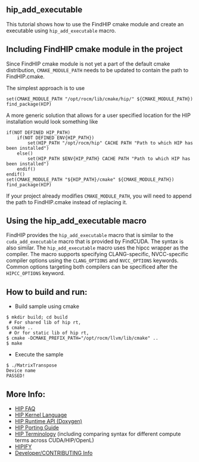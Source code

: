 ## hip_add_executable ###
This tutorial shows how to use the FindHIP cmake module and create an executable using ```hip_add_executable``` macro.

## Including FindHIP cmake module in the project
Since FindHIP cmake module is not yet a part of the default cmake distribution, ```CMAKE_MODULE_PATH``` needs to be updated to contain the path to FindHIP.cmake.

The simplest approach is to use
```
set(CMAKE_MODULE_PATH "/opt/rocm/lib/cmake/hip/" ${CMAKE_MODULE_PATH})
find_package(HIP)
```

A more generic solution that allows for a user specified location for the HIP installation would look something like
```
if(NOT DEFINED HIP_PATH)
    if(NOT DEFINED ENV{HIP_PATH})
        set(HIP_PATH "/opt/rocm/hip" CACHE PATH "Path to which HIP has been installed")
    else()
        set(HIP_PATH $ENV{HIP_PATH} CACHE PATH "Path to which HIP has been installed")
    endif()
endif()
set(CMAKE_MODULE_PATH "${HIP_PATH}/cmake" ${CMAKE_MODULE_PATH})
find_package(HIP)
```

If your project already modifies ```CMAKE_MODULE_PATH```, you will need to append the path to FindHIP.cmake instead of replacing it.

## Using the hip_add_executable macro
FindHIP provides the ```hip_add_executable``` macro that is similar to the ```cuda_add_executable``` macro that is provided by FindCUDA.
The syntax is also similar. The ```hip_add_executable``` macro uses the hipcc wrapper as the compiler.
The macro supports specifying CLANG-specific, NVCC-specific compiler options using the ```CLANG_OPTIONS``` and ```NVCC_OPTIONS``` keywords.
Common options targeting both compilers can be specificed after the ```HIPCC_OPTIONS``` keyword.

## How to build and run:
- Build sample using cmake
```
$ mkdir build; cd build
 # For shared lib of hip rt,
$ cmake ..
 # Or for static lib of hip rt,
$ cmake -DCMAKE_PREFIX_PATH="/opt/rocm/llvm/lib/cmake" ..
$ make
```

- Execute the sample
```
$ ./MatrixTranspose
Device name
PASSED!
```

## More Info:

- [HIP FAQ](https://rocm.docs.amd.com/projects/HIP/en/latest/how-to/faq.html)
- [HIP Kernel Language](https://rocm.docs.amd.com/projects/HIP/en/latest/reference/kernel_language.html)
- [HIP Runtime API (Doxygen)](https://rocm.docs.amd.com/projects/HIP/en/latest/doxygen/html/index.html)
- [HIP Porting Guide](https://rocm.docs.amd.com/projects/HIP/en/latest/how-to/hip_porting_guide.html)
- [HIP Terminology](https://rocm.docs.amd.com/projects/HIP/en/latest/reference/terms.html) (including comparing syntax for different compute terms across CUDA/HIP/OpenL)
- [HIPIFY](https://rocm.docs.amd.com/projects/HIPIFY/en/latest/index.html)
- [Developer/CONTRIBUTING Info](https://github.com/ROCm/HIP/blob/develop/CONTRIBUTING.md)
